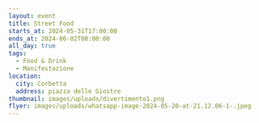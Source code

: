 ```yaml
---
layout: event
title: Street Food
starts_at: 2024-05-31T17:00:00
ends_at: 2024-06-02T00:00:00
all_day: true
tags:
  - Food & Drink
  - Manifestazione
location:
  city: Corbetta
  address: piazza delle Giostre
thumbnail: images/uploads/divertimento1.png
flyer: images/uploads/whatsapp-image-2024-05-20-at-21.12.06-1-.jpeg
---
```

